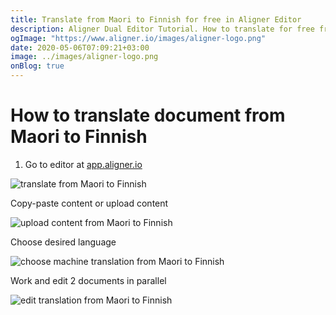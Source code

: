 ```yaml
---
title: Translate from Maori to Finnish for free in Aligner Editor
description: Aligner Dual Editor Tutorial. How to translate for free from Maori to Finnish. Aligner is multilingual document management platform. 
ogImage: "https://www.aligner.io/images/aligner-logo.png"
date: 2020-05-06T07:09:21+03:00
image: ../images/aligner-logo.png
onBlog: true
---
```


# How to translate document from Maori to Finnish

1. Go to editor at [app.aligner.io](https://app.aligner.io "Aligner App web page")

![translate from Maori to Finnish](../aligner-blank-editor.png "translate from Maori to Finnish")

Copy-paste content or upload content

![upload content from Maori to Finnish](../aligner-uploaded-document.png "upload content from Maori to Finnish")

Choose desired language

![choose machine translation from Maori to Finnish](../aligner-language-dropdown.png "choose machine translation from Maori to Finnish")

Work and edit 2 documents in parallel

![edit translation from Maori to Finnish](../aligner-double-sitded-editor.png "edit translation from Maori to Finnish")


